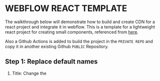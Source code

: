 # WEBFLOW REACT TEMPLATE

The walkthrough below will demonstrate how to build and create CDN for a react project and integrate it in webflow.
This is a template for a lightweight react project for creating small components, referenced from [here](https://webflow.com/blog/react-components-in-webflow).

Also a Github Actions is added to build the project in the `PRIVATE REPO` and copy it in another existing Github `PUBLIC` Repository.

## Step 1: Replace default names

1. Title: Change the <title> inside `index.html`
2. Target ID: Change the div ID `react-target` inside `dist/index.html` and `src/index.js` to whatevere ID name you like


## Step 2: Write the react code

1. Run `npm start` and check your app in `http://localhost:3000`
2. Inside `src/index` replace inside the `return()` to your code

## Step 3: Push Code to Github

Before you push to github,
1. Create a PUBLIC repository
2. Change the credentials for the `node.js.yml` file.
3. Once all the code is done, put your code to github
```
git add.
git commit -m "comment"
git push origin main
```
4. When code is pushed to github, `node.js.yml` will start their job automatically
- It will install packages and build a bundle.js file
- It will copy the bundle file to another repository

## Step 4: Create CDN

1. Get the URL of the `bundle.js` file inside of your github repo.
It should look similar to this
```
https://github.com/<YOUR_GITHUB_ACCOUNT>/<YOUR_REPO_NAME>/blob/main/dist/bundle.js
```
2. Go the website [https://www.jsdelivr.com/github](https://www.jsdelivr.com/github).
Paste the Github link above, and copy the jsDeliver link generated

## Step 5: Read the bundle file inside Webflow

1. Inside your webflow project, create a empty div and put the `target ID` name that you chose in [Step 1](#step-1-replace-default-names).

2. Inside the page you created the empty div, click Settings button with the gear icon
<img src="public/webflow-screenshot-1.png" alt="Webflow designer screenshot" /><br />
3. Scroll down and find the `before </body> tag` section, and paste the jsDeliver link.
<img src="public/webflow-screenshot-2.png" alt="Webflow designer screenshot" /><br />

4. Publish and access the page you put your script.
5. The React app should be showing inside your webflow app.
